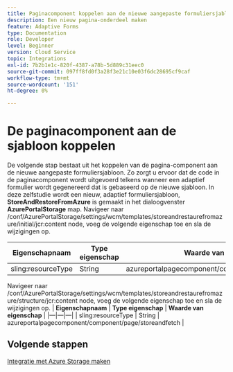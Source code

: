 ```yaml
---
title: Paginacomponent koppelen aan de nieuwe aangepaste formuliersjabloon
description: Een nieuw pagina-onderdeel maken
feature: Adaptive Forms
type: Documentation
role: Developer
level: Beginner
version: Cloud Service
topic: Integrations
exl-id: 7b2b1e1c-820f-4387-a78b-5d889c31eec0
source-git-commit: 097ff8fd0f3a28f3e21c10e03f6dc28695cf9caf
workflow-type: tm+mt
source-wordcount: '151'
ht-degree: 0%

---
```


# De paginacomponent aan de sjabloon koppelen

De volgende stap bestaat uit het koppelen van de pagina-component aan de nieuwe aangepaste formuliersjabloon. Zo zorgt u ervoor dat de code in de paginacomponent wordt uitgevoerd telkens wanneer een adaptief formulier wordt gegenereerd dat is gebaseerd op de nieuwe sjabloon. In deze zelfstudie wordt een nieuw, adaptief formuliersjabloon, **StoreAndRestoreFromAzure** is gemaakt in het dialoogvenster **AzurePortalStorage** map.
Navigeer naar /conf/AzurePortalStorage/settings/wcm/templates/storeandrestaurefromazure/initial/jcr:content node, voeg de volgende eigenschap toe en sla de wijzigingen op.

| **Eigenschapnaam** | **Type eigenschap** | **Waarde van eigenschap** |
|--------------------|-------------------|-------------------------------------------------------|
| sling:resourceType | String | azureportalpagecomponent/component/page/storeandfetch |

Navigeer naar /conf/AzurePortalStorage/settings/wcm/templates/storeandrestaurefromazure/structure/jcr:content node, voeg de volgende eigenschap toe en sla de wijzigingen op.
| **Eigenschapnaam**  | **Type eigenschap** | **Waarde van eigenschap**                                    | |—|—|—| | sling:resourceType | String | azureportalpagecomponent/component/page/storeandfetch |


## Volgende stappen

[Integratie met Azure Storage maken](./create-fdm.md)
